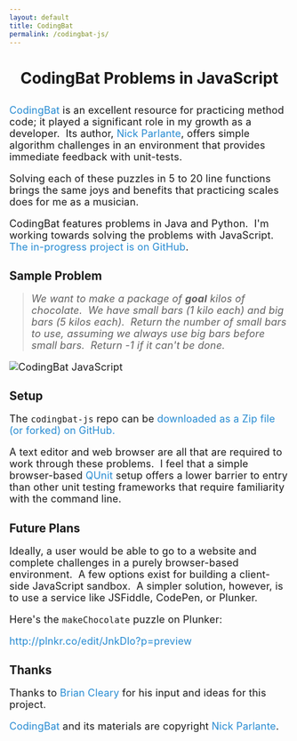 ```yaml
---
layout: default
title: CodingBat
permalink: /codingbat-js/
---
```

<!-- #TODO: move CSS -->
<!-- #TODO: target line length: 45 to 75 characters (ideally 66) -->
<style>
div.container {
    max-width: 680px;
}
h1 {
    text-align: center;
    margin-bottom: 30px;
}
p {
    font-size: 18px;
    letter-spacing: 0.2px;
}
a {
    color: #268bd2;
    text-decoration: none;
}
</style>

# CodingBat Problems in JavaScript

<a href="http://codingbat.com/">CodingBat</a>
is an excellent resource for practicing method code;
it played a significant role in my growth as a developer. &nbsp;Its author,
<a href="http://cs.stanford.edu/people/nick/">Nick Parlante</a>, offers simple
algorithm challenges in an environment that provides immediate feedback with unit-tests.

Solving each of these puzzles in 5 to 20 line functions brings the same joys and benefits that
practicing scales does for me as a musician.

CodingBat features problems in Java and Python. &nbsp;I'm working towards solving the problems with
JavaScript.&nbsp;
<a href="https://github.com/ericcarraway/codingbat-js/">The in-progress project is on GitHub</a>.

## Sample Problem
> _We want to make a package of **goal** kilos of chocolate. &nbsp;We have small bars (1 kilo each)
> and big bars (5 kilos each). &nbsp;Return the number of small bars to use, assuming we always use
> big bars before small bars.&nbsp; Return -1 if it can't be done._

![CodingBat JavaScript](../assets/img/make-chocolate-in-plnkr.png)

## Setup
The `codingbat-js` repo can be <a href="https://github.com/ericcarraway/codingbat-js/">
downloaded as a Zip file (or forked) on GitHub.</a>

A text editor and web browser are all that are required to work through these problems.&nbsp;
I feel that a simple browser-based <a href="https://qunitjs.com/">QUnit</a> setup offers a lower
barrier to entry than other unit testing frameworks that require familiarity with the command line.

## Future Plans
Ideally, a user would be able to go to a website and complete challenges in a purely browser-based
environment. &nbsp;A few options exist for building a client-side JavaScript sandbox.&nbsp;
A simpler solution, however, is to use a service like JSFiddle, CodePen, or Plunker.

Here's the `makeChocolate` puzzle on Plunker:

<a href="http://plnkr.co/edit/JnkDlo?p=preview">http://plnkr.co/edit/JnkDlo?p=preview</a>

## Thanks
Thanks to <a href="https://github.com/ephetic">Brian Cleary</a> for his input and ideas
for this project.

<a href="http://codingbat.com/">CodingBat</a> and its materials are copyright
<a href="http://cs.stanford.edu/people/nick/">Nick&nbsp;Parlante</a>.

<br>
